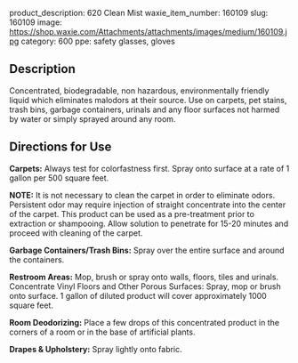 product_description: 620 Clean Mist 
waxie_item_number: 160109
slug: 160109
image: https://shop.waxie.com/Attachments/attachments/images/medium/160109.jpg
category: 600
ppe: safety glasses, gloves

## Description
Concentrated, biodegradable, non hazardous, environmentally friendly liquid which eliminates malodors at their source. Use on carpets, pet stains, trash bins, garbage containers, urinals and any floor surfaces not harmed by water or simply sprayed around any room.

## Directions for Use
**Carpets:** Always test for colorfastness first. Spray onto surface at a rate of 1 gallon per 500 square feet.

**NOTE:** It is not necessary to clean the carpet in order to eliminate odors. Persistent odor may require injection of straight concentrate into the center of the carpet. This product can be used as a pre-treatment prior to extraction or shampooing. Allow solution to penetrate for 15-20 minutes and proceed with cleaning of the carpet. 

**Garbage Containers/Trash Bins:** Spray over the entire surface and around the containers.

**Restroom Areas:** Mop, brush or spray onto walls, floors, tiles and urinals. Concentrate Vinyl Floors and Other Porous Surfaces: Spray, mop or brush onto surface. 1 gallon of diluted product will cover approximately 1000 square feet. 

**Room Deodorizing:** Place a few drops of this concentrated product in the corners of a room or in the base of artificial plants. 

**Drapes & Upholstery:** Spray lightly onto fabric.
